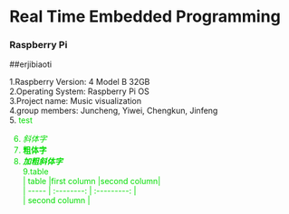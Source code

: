 # Real Time Embedded Programming

### Raspberry Pi 
##erjibiaoti  

1.Raspberry Version: 4 Model B 32GB  
2.Operating System: Raspberry Pi OS  
3.Project name: Music visualization  
4.group members: Juncheng, Yiwei, Chengkun, Jinfeng  
5. <font color="00dd00">test <font color="00dd00">  

6. *斜体字*
7. **粗体字**
8. ***加粗斜体字***  
9.table  
| table |first column |second column|  
| ----- | :--------: | :---------: |  
| second column | 
